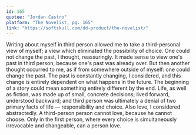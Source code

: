 ```yaml
---
id: 165
quotee: "Jordan Castro"
platform: "The Novelist, pg. 165"
link: "https://softskull.com/dd-product/the-novelist/"
---
```


Writing about myself in third person allowed me to take a third-personal view of myself; a view which eliminated the possibility of choice. One could not change the past, I thought, reassuringly. It made sense to view one's past in third person, because one's past was already over. But then another thought occurred to me, as if from somewhere outside of myself: one could change the past. The past is constantly changing, I considered, and this change is entirely dependent on what happens in the future. The beginning of a story could mean something entirely different by the end. Life, as well as fiction, was made up of small, concrete decisions; lived forward, understood backward; and third person was ultimately a denial of two primary facts of life — responsibility and choice. Also love, I considered abstractedly. A third-person person cannot love, because he cannot choose. Only in the first person, where every choice is simultaneously irrevocable and changeable, can a person love.
